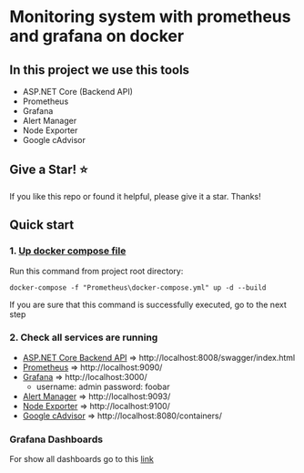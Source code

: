  # Monitoring system with prometheus and grafana on docker
 ## In this project we use this tools
 -  ASP.NET Core (Backend API)
 -  Prometheus
 -  Grafana
 -  Alert Manager
 -  Node Exporter
 -  Google cAdvisor

## Give a Star! :star:

If you like this repo or found it helpful, please give it a star. Thanks!

## Quick start
### 1. [Up docker compose file](https://github.com/naeemaei/MonitoringExample/blob/master/Prometheus/docker-compose.yml)
Run this command from project root directory:
```
docker-compose -f "Prometheus\docker-compose.yml" up -d --build
```
If you are sure that this command is successfully executed, go to the next step

### 2. Check all services are running
 -  [ASP.NET Core Backend API](http://localhost:8008/swagger/index.html) => http://localhost:8008/swagger/index.html
 -  [Prometheus](http://localhost:9090/)  => http://localhost:9090/
 -  [Grafana](http://localhost:3000/) => http://localhost:3000/
    -  username: admin password: foobar
 -  [Alert Manager](http://localhost:9093/) => http://localhost:9093/
 -  [Node Exporter](http://localhost:9100/) => http://localhost:9100/
 -  [Google cAdvisor](http://localhost:8080/containers/) => http://localhost:8080/containers/

### Grafana Dashboards
For show all dashboards go to this [link](http://localhost:3000/dashboards)


